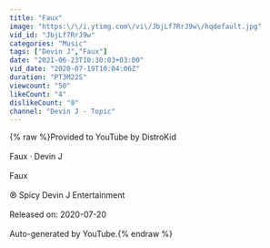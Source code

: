 ```yaml
---
title: "Faux"
image: "https:\/\/i.ytimg.com\/vi\/JbjLf7RrJ9w\/hqdefault.jpg"
vid_id: "JbjLf7RrJ9w"
categories: "Music"
tags: ["Devin J","Faux"]
date: "2021-06-23T10:30:03+03:00"
vid_date: "2020-07-19T10:04:06Z"
duration: "PT3M22S"
viewcount: "50"
likeCount: "4"
dislikeCount: "0"
channel: "Devin J - Topic"
---
```

{% raw %}Provided to YouTube by DistroKid<br /><br />Faux · Devin J<br /><br />Faux<br /><br />℗ Spicy Devin J Entertainment<br /><br />Released on: 2020-07-20<br /><br />Auto-generated by YouTube.{% endraw %}
